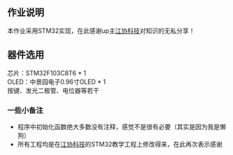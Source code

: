 ## 作业说明
本作业采用STM32实现，在此感谢up主[江协科技](https://space.bilibili.com/383400717)对知识的无私分享！
## 器件选用
芯片：STM32F103C8T6 * 1  
OLED：中景园电子0.96寸OLED * 1  
按键、发光二极管、电位器等若干
### 一些小备注
* 程序中初始化函数绝大多数没有注释，感觉不是很有必要（其实是因为我是懒狗）
* 所有工程均是在[江协科技](https://space.bilibili.com/383400717)的STM32教学工程上修改得来，在此再次表示感谢